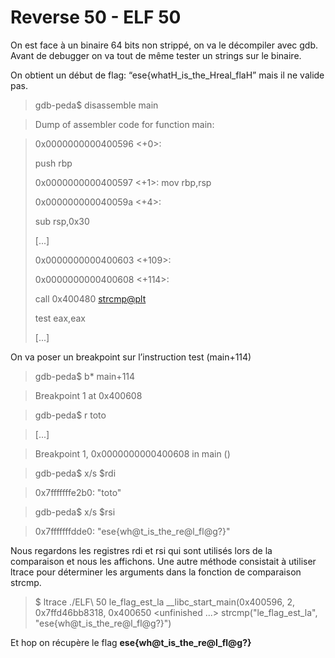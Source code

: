 # Reverse 50 - ELF 50

On est face à un binaire 64 bits non strippé, on va le décompiler avec gdb. Avant de debugger on va tout de même tester un strings sur le binaire.

On obtient un début de flag: “ese{whatH_is_the_Hreal_flaH” mais il ne valide pas.

>gdb-peda$ disassemble main

>Dump of assembler code for function main:

> 0x0000000000400596 <+0>:
> 
> push rbp
> 
> 0x0000000000400597 <+1>: mov rbp,rsp
> 
> 0x000000000040059a <+4>:
> 
> sub rsp,0x30
> 
> [...]
> 
> 0x0000000000400603 <+109>:
> 
> 0x0000000000400608 <+114>:
> 
> call 0x400480 <strcmp@plt>
> 
> test eax,eax
> 
> [...]


On va poser un breakpoint sur l’instruction test (main+114)


> gdb-peda$ b* main+114

> Breakpoint 1 at 0x400608

> gdb-peda$ r toto

> [...]

> Breakpoint 1, 0x0000000000400608 in main ()

> gdb-peda$ x/s $rdi

> 0x7fffffffe2b0: "toto"

> gdb-peda$ x/s $rsi

> 0x7fffffffdde0: "ese{wh@t_is_the_re@l_fl@g?}"


Nous regardons les registres rdi et rsi qui sont utilisés lors de la comparaison et nous les affichons.
Une autre méthode consistait à utiliser ltrace pour déterminer les arguments dans la fonction de comparaison strcmp.

> $ ltrace ./ELF\ 50 le_flag_est_la
__libc_start_main(0x400596, 2, 0x7ffd46bb8318, 0x400650 <unfinished ...>
strcmp("le_flag_est_la", "ese{wh@t_is_the_re@l_fl@g?}")

Et hop on récupère le flag **ese{wh@t_is_the_re@l_fl@g?}**
